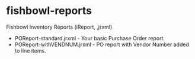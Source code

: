 # fishbowl-reports
Fishbowl Inventory Reports (iReport, ,jrxml)

* POReport-standard.jrxml - Your basic Purchase Order report.
* POReport-withVENDNUM.jrxml - PO report with Vendor Number added to line items.
